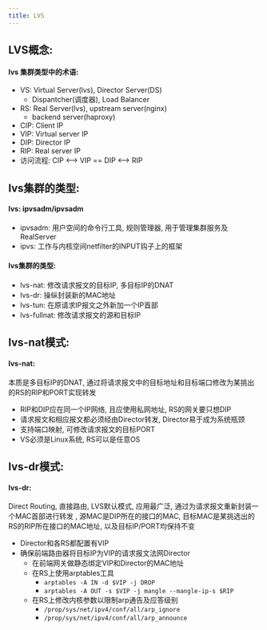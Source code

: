```yaml
---
title: LVS
---
```


## LVS概念:
#### lvs 集群类型中的术语:
- VS: Virtual Server(lvs), Director Server(DS)
    - Dispantcher(调度器), Load Balancer
- RS: Real Server(lvs), upstream server(nginx)
    - backend server(haproxy)
- CIP: Client IP
- VIP: Virtual server IP
- DIP: Director IP
- RIP: Real server IP
- 访问流程: CIP <--> VIP == DIP <--> RIP


## lvs集群的类型:
#### lvs: ipvsadm/ipvsadm
- ipvsadm: 用户空间的命令行工具, 规则管理器, 用于管理集群服务及RealServer
- ipvs: 工作与内核空间netfilter的INPUT钩子上的框架
#### lvs集群的类型:
- lvs-nat: 修改请求报文的目标IP, 多目标IP的DNAT
- lvs-dr: 操纵封装新的MAC地址
- lvs-tun: 在原请求IP报文之外新加一个IP首部
- lvs-fullnat: 修改请求报文的源和目标IP


## lvs-nat模式:
#### lvs-nat: 
本质是多目标IP的DNAT, 通过将请求报文中的目标地址和目标端口修改为某挑出的RS的RIP和PORT实现转发
- RIP和DIP应在同一个IP网络, 且应使用私网地址, RS的网关要只想DIP
- 请求报文和相应报文都必须经由Director转发, Director易于成为系统瓶颈
- 支持端口映射, 可修改请求报文的目标PORT
- VS必须是Linux系统, RS可以是任意OS


## lvs-dr模式:
#### lvs-dr: 
Direct Routing, 直接路由, LVS默认模式, 应用最广泛, 通过为请求报文重新封装一个MAC首部进行转发
, 源MAC是DIP所在的接口的MAC, 目标MAC是某挑选出的RS的RIP所在接口的MAC地址, 以及目标IP/PORT均保持不变
- Director和各RS都配置有VIP
- 确保前端路由器将目标IP为VIP的请求报文法网Director
    - 在前端网关做静态绑定VIP和Director的MAC地址
    - 在RS上使用arptables工具
        - `arptables -A IN -d $VIP -j DROP`
        - `arptables -A OUT -s $VIP -j mangle --mangle-ip-s $RIP`
    - 在RS上修改内核参数以限制arp通告及应答级别
        - `/prop/sys/net/ipv4/conf/all/arp_ignore`
        - `/prop/sys/net/ipv4/conf/all/arp_announce`

<Valine />